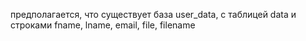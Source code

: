 предполагается, что существует база user_data, с таблицей data и строками fname, lname, email, file, filename
